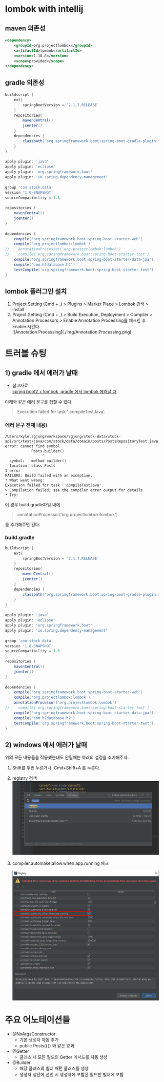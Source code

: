 # lombok with intellij



## maven 의존성

```xml
<dependency>
    <groupId>org.projectlombok</groupId>
    <artifactId>lombok</artifactId>
    <version>1.18.8</version>
    <scope>provided</scope>
</dependency>
```



## gradle 의존성

```groovy
buildscript {
    ext{
        springBootVersion = '2.1.7.RELEASE'
    }
    repositories{
        mavenCentral()
        jcenter()
    }
    dependencies {
        classpath("org.springframework.boot:spring-boot-gradle-plugin:${springBootVersion}")
    }
}

apply plugin: 'java'
apply plugin: 'eclipse'
apply plugin: 'org.springframework.boot'
apply plugin: 'io.spring.dependency-management'

group 'com.stock.data'
version '1.0-SNAPSHOT'
sourceCompatibility = 1.8

repositories {
    mavenCentral()
    jcenter()
}

dependencies {
    compile('org.springframework.boot:spring-boot-starter-web')
    compile('org.projectlombok:lombok')
//    annotationProcessor('org.projectlombok:lombok')
//    compile('org.springframework.boot:spring-boot-starter-test')
    compile('org.springframework.boot:spring-boot-starter-data-jpa')
    compile('com.h2database:h2')
    testCompile('org.springframework.boot:spring-boot-starter-test')
}

```



## lombok 플러그인 설치

1. Project Setting (Cmd + ,) > Plugins > Market Place > Lombok 검색 > install
2. Project Setting (Cmd + ,) > Build Execution, Deployment > Compiler > Annotation Processors > Enable Annotation Processing을 체크한 후 Enable 시킨다.  
   ![Annotation Processing](./img/Annotation Processing.png)



# 트러블 슈팅

## 1) gradle 에서 에러가 날때

- 참고자료  
  [spring boot2 + lombok, gradle 에서 lombok 에러날 때](https://blogdeveloperspot.blogspot.com/2019/03/springboot2-lombok-gradle-bootjar.html)


아래와 같은 에러 문구를 접할 수 있다.  

>  Execution failed for task ':compileTestJava'.

  

### 에러 문구 전체 내용)

```text
/Users/kyle.sgjung/workspace/sgjung/stock-data/stock-api/src/test/java/com/stock/data/domain/posts/PostsRepositoryTest.java:33: error: cannot find symbol
			Posts.builder()
			     ^
  symbol:   method builder()
  location: class Posts
1 error
FAILURE: Build failed with an exception.
* What went wrong:
Execution failed for task ':compileTestJava'.
> Compilation failed; see the compiler error output for details.
* Try:
```



이 경우 build.gradle파일 내에 

> annotationProcessor('org.projectlombok:lombok')

를 추가해주면 된다.  


### build.gradle

```groovy
buildscript {
    ext{
        springBootVersion = '2.1.7.RELEASE'
    }
    repositories{
        mavenCentral()
        jcenter()
    }
    dependencies {
        classpath("org.springframework.boot:spring-boot-gradle-plugin:${springBootVersion}")
    }
}

apply plugin: 'java'
apply plugin: 'eclipse'
apply plugin: 'org.springframework.boot'
apply plugin: 'io.spring.dependency-management'

group 'com.stock.data'
version '1.0-SNAPSHOT'
sourceCompatibility = 1.8

repositories {
    mavenCentral()
    jcenter()
}

dependencies {
    compile('org.springframework.boot:spring-boot-starter-web')
    compile('org.projectlombok:lombok')
    annotationProcessor('org.projectlombok:lombok')
//    compile('org.springframework.boot:spring-boot-starter-test')
    compile('org.springframework.boot:spring-boot-starter-data-jpa')
    compile('com.h2database:h2')
    testCompile('org.springframework.boot:spring-boot-starter-test')
}

```



## 2) windows 에서 에러가 날때

위의 모든 내용들을 적용했는데도 안될때는 아래의 설정을 추가해주자.

1. Shift를 두번 누르거나, Cmd+Shift+A 를 누른다. 

2. registry 검색  
   ![windows1](./img/Windows_트러블슈팅_1.png)

3. compiler.automake.allow.when.app.running 체크  

   ![windows2](./img/Windows_트러블슈팅_2.png)



# 주요 어노테이션들

- @NoArgsConstructor
  - 기본 생성자 자동 추가
  - public Posts(){} 와 같은 효과
- @Getter
  - 클래스 내 모든 필드의 Getter 메서드를 자동 생성
- @Builder
  - 해당 클래스의 빌더 패턴 클래스를 생성
  - 생성자 상단에 선언 시 생성자에 포함된 필드만 빌더에 포함


